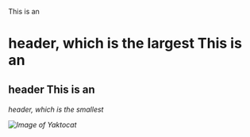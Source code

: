 This is an <h1> header, which is the largest
This is an <h2> header
This is an <h6> header, which is the smallest

  
![Image of Yaktocat](https://octodex.github.com/images/yaktocat.png)
